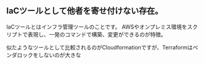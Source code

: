 

## IaCツールとして他者を寄せ付けない存在。

IaCツールとはインフラ管理ツールのことです。
AWSやオンプレミス環境をスクリプトで表現し、一発のコマンドで構築、変更ができるのが特徴。

似たようなツールとして比較されるのがCloudformationですが、Terraformはベンダロックをしないのが大きな



